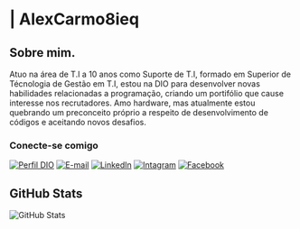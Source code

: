 # | AlexCarmo8ieq

## Sobre mim.
Atuo na área de T.I a 10 anos como Suporte de T.I, formado em Superior de Técnologia de Gestão em T.I, estou na DIO para desenvolver novas habilidades relacionadas a programação, criando um portifólio que cause interesse nos recrutadores. Amo hardware, mas atualmente estou quebrando um preconceito próprio a respeito de desenvolvimento de códigos e aceitando novos desafios.





### Conecte-se comigo
[![Perfil DIO](https://img.shields.io/badge/-Meu%20Perfil%20na%20DIO-000?style=for-the-badge)](https://web.dio.me/users/alexsandronew)
[![E-mail](https://img.shields.io/badge/-Email-000?style=for-the-badge&logo=microsoft-outlook&logoColor=E94D5F)](mailto:alexsandronew@hotmail.com)
[![LinkedIn](https://img.shields.io/badge/-LinkedIn-000?style=for-the-badge&logo=linkedin&logoColor=30A3DC)](https://www.linkedin.com/in/alex-sandro-nascimento-96535895/)
[![Intagram](https://img.shields.io/badge/-Instagram-000?style=for-the-badge&logo=Instagram&logoColor=30A3DC)](https://www.instagram.com/alex.nascimentocarmo/)
[![Facebook](https://img.shields.io/badge/-Facebook-000?style=for-the-badge&logo=Facebook&logoColor=30A3DC)](https://www.facebook.com/alex.nascimentocarmo)

## GitHub Stats


![GitHub Stats](https://github-readme-stats.vercel.app/api?username=AlexCarmo8ieq&theme=transparent&bg_color=000&border_color=30A3DC&show_icons=true&icon_color=30A3DC&title_color=E94D5F&text_color=FFF)
